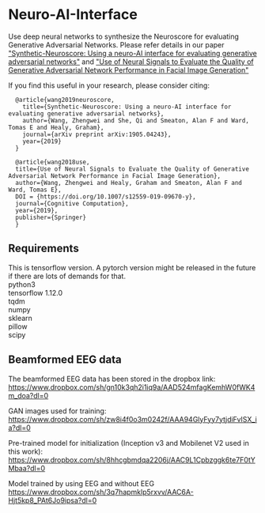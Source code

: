 # Neuro-AI-Interface
Use deep neural networks to synthesize the Neuroscore for evaluating Generative Adversarial Networks. Please refer details in our paper ["Synthetic-Neuroscore: Using a neuro-AI interface for evaluating generative adversarial networks"](https://arxiv.org/pdf/1905.04243.pdf) and ["Use of Neural Signals to Evaluate the Quality of Generative Adversarial Network Performance in Facial Image Generation"](https://link.springer.com/article/10.1007/s12559-019-09670-y)

If you find this useful in your research, please consider citing:
```
  @article{wang2019neuroscore,
    title={Synthetic-Neuroscore: Using a neuro-AI interface for evaluating generative adversarial networks},
    author={Wang, Zhengwei and She, Qi and Smeaton, Alan F and Ward, Tomas E and Healy, Graham},
    journal={arXiv preprint arXiv:1905.04243},
    year={2019}
  }
  
  @article{wang2018use,
  title={Use of Neural Signals to Evaluate the Quality of Generative Adversarial Network Performance in Facial Image Generation},
  author={Wang, Zhengwei and Healy, Graham and Smeaton, Alan F and Ward, Tomas E},
  DOI = {https://doi.org/10.1007/s12559-019-09670-y},
  journal={Cognitive Computation},
  year={2019},
  publisher={Springer}
  }
```

## Requirements
This is tensorflow version. A pytorch version might be released in the future if there are lots of demands for that. \
python3\
tensorflow 1.12.0 \
tqdm \
numpy \
sklearn \
pillow \
scipy


## Beamformed EEG data
The beamformed EEG data has been stored in the dropbox link: https://www.dropbox.com/sh/gn10k3qh2i1iq9a/AAD524mfagKemhW0fWK4m_doa?dl=0

GAN images used for training:
https://www.dropbox.com/sh/zw8i4f0o3m0242f/AAA94GlyFyy7ytjdiFvISX_ia?dl=0

Pre-trained model for initialization (Inception v3 and Mobilenet V2 used in this work):
https://www.dropbox.com/sh/8hhcgbmdqa2206j/AAC9L1Cpbzggk6te7F0tYMbaa?dl=0

Model trained by using EEG and without EEG
https://www.dropbox.com/sh/3q7hapmklp5rxvv/AAC6A-Hjt5kp8_PAt6Jo9ipsa?dl=0




